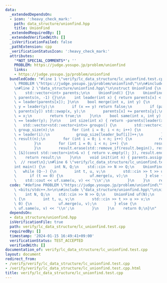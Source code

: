 ```yaml
---
data:
  _extendedDependsOn:
  - icon: ':heavy_check_mark:'
    path: data_structure/unionfind.hpp
    title: UnionFind
  _extendedRequiredBy: []
  _extendedVerifiedWith: []
  _isVerificationFailed: false
  _pathExtension: cpp
  _verificationStatusIcon: ':heavy_check_mark:'
  attributes:
    '*NOT_SPECIAL_COMMENTS*': ''
    PROBLEM: https://judge.yosupo.jp/problem/unionfind
    links:
    - https://judge.yosupo.jp/problem/unionfind
  bundledCode: "#line 1 \"verify/lc_data_structure/lc_unionfind.test.cpp\"\n#define\
    \ PROBLEM \"https://judge.yosupo.jp/problem/unionfind\"\n\n#include <bits/stdc++.h>\n\
    \n#line 2 \"data_structure/unionfind.hpp\"\n\nstruct UnionFind {\n    int n;\n\
    \    std::vector<int> parents;\n\n    UnionFind() {}\n    UnionFind(int n) : n(n),\
    \ parents(n, -1) {}\n\n    int leader(int x) { return parents[x] < 0 ? x : parents[x]\
    \ = leader(parents[x]); }\n\n    bool merge(int x, int y) {\n        x = leader(x),\
    \ y = leader(y);\n        if (x == y) return false;\n        if (parents[x] >\
    \ parents[y]) std::swap(x, y);\n        parents[x] += parents[y];\n        parents[y]\
    \ = x;\n        return true;\n    }\n\n    bool same(int x, int y) { return leader(x)\
    \ == leader(y); }\n\n    int size(int x) { return -parents[leader(x)]; }\n\n \
    \   std::vector<std::vector<int>> groups() {\n        std::vector<int> leader_buf(n),\
    \ group_size(n);\n        for (int i = 0; i < n; i++) {\n            leader_buf[i]\
    \ = leader(i);\n            group_size[leader_buf[i]]++;\n        }\n        std::vector<std::vector<int>>\
    \ result(n);\n        for (int i = 0; i < n; i++) {\n            result[i].reserve(group_size[i]);\n\
    \        }\n        for (int i = 0; i < n; i++) {\n            result[leader_buf[i]].push_back(i);\n\
    \        }\n        result.erase(std::remove_if(result.begin(), result.end(),\
    \ [&](const std::vector<int>& v) { return v.empty(); }), result.end());\n    \
    \    return result;\n    }\n\n    void init(int n) { parents.assign(n, -1); }\
    \  // reset\n};\n#line 6 \"verify/lc_data_structure/lc_unionfind.test.cpp\"\n\n\
    int main() {\n    int N, Q;\n    std::cin >> N >> Q;\n    UnionFind uf(N);\n \
    \   while (Q--) {\n        int t, u, v;\n        std::cin >> t >> u >> v;\n  \
    \      if (t == 0) {\n            uf.merge(u, v);\n        } else {\n        \
    \    std::cout << uf.same(u, v) << '\\n';\n        }\n    }\n    return 0;\n}\n"
  code: "#define PROBLEM \"https://judge.yosupo.jp/problem/unionfind\"\n\n#include\
    \ <bits/stdc++.h>\n\n#include \"data_structure/unionfind.hpp\"\n\nint main() {\n\
    \    int N, Q;\n    std::cin >> N >> Q;\n    UnionFind uf(N);\n    while (Q--)\
    \ {\n        int t, u, v;\n        std::cin >> t >> u >> v;\n        if (t ==\
    \ 0) {\n            uf.merge(u, v);\n        } else {\n            std::cout <<\
    \ uf.same(u, v) << '\\n';\n        }\n    }\n    return 0;\n}\n"
  dependsOn:
  - data_structure/unionfind.hpp
  isVerificationFile: true
  path: verify/lc_data_structure/lc_unionfind.test.cpp
  requiredBy: []
  timestamp: '2024-01-15 16:49:41+09:00'
  verificationStatus: TEST_ACCEPTED
  verifiedWith: []
documentation_of: verify/lc_data_structure/lc_unionfind.test.cpp
layout: document
redirect_from:
- /verify/verify/lc_data_structure/lc_unionfind.test.cpp
- /verify/verify/lc_data_structure/lc_unionfind.test.cpp.html
title: verify/lc_data_structure/lc_unionfind.test.cpp
---
```

